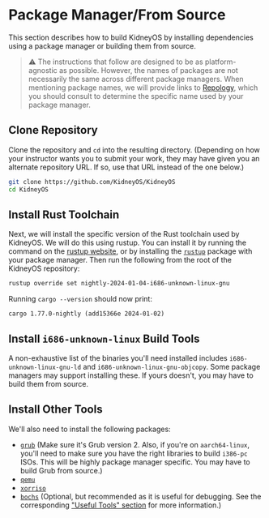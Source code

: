 # Package Manager/From Source

This section describes how to build KidneyOS by installing dependencies using a package manager or building them from source.

> ⚠️ The instructions that follow are designed to be as platform-agnostic as possible. However, the names of packages are not necessarily the same across different package managers. When mentioning package names, we will provide links to [Repology](https://repology.org/), which you should consult to determine the specific name used by your package manager.

<!-- [> clone](clone.md) -->
<!-- BEGIN mdsh -->
## Clone Repository

Clone the repository and `cd` into the resulting directory. (Depending on how your instructor wants you to submit your work, they may have given you an alternate repository URL. If so, use that URL instead of the one below.)

```sh
git clone https://github.com/KidneyOS/KidneyOS
cd KidneyOS
```

<!-- TODO: Provide instructions for checking out the appropriate branch for once we have stable, tagged versions. -->
<!-- END mdsh -->

## Install Rust Toolchain

Next, we will install the specific version of the Rust toolchain used by KidneyOS. We will do this using rustup. You can install it by running the command on the [rustup website](https://rustup.rs/), or by installing the [`rustup`](https://repology.org/project/rustup/versions) package with your package manager. Then run the following from the root of the KidneyOS repository:

```sh
rustup override set nightly-2024-01-04-i686-unknown-linux-gnu
```

Running `cargo --version` should now print:

```
cargo 1.77.0-nightly (add15366e 2024-01-02)
```

## Install `i686-unknown-linux` Build Tools

A non-exhaustive list of the binaries you'll need installed includes `i686-unknown-linux-gnu-ld` and `i686-unknown-linux-gnu-objcopy`. Some package managers may support installing these. If yours doesn't, you may have to build them from source. <!-- TODO: Provide instructions on how to do this, or a link to somewhere which does? -->

## Install Other Tools

We'll also need to install the following packages:

- [`grub`](https://repology.org/project/grub/versions) (Make sure it's Grub version 2. Also, if you're on `aarch64-linux`, you'll need to make sure you have the right libraries to build `i386-pc` ISOs. This will be highly package manager specific. You may have to build Grub from source.)
- [`qemu`](https://repology.org/project/qemu/versions)
- [`xorriso`](https://repology.org/project/xorriso/versions)
- [`bochs`](https://repology.org/project/bochs/versions) (Optional, but recommended as it is useful for debugging. See the corresponding ["Useful Tools" section](../useful-tools.md#bochs) for more information.)

